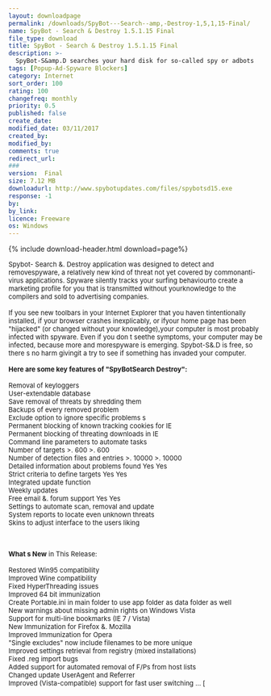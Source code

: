 ```yaml
---
layout: downloadpage
permalink: /downloads/SpyBot---Search--amp,-Destroy-1,5,1,15-Final/
name: SpyBot - Search & Destroy 1.5.1.15 Final
file_type: download
title: SpyBot - Search & Destroy 1.5.1.15 Final
description: >-
  SpyBot-S&amp.D searches your hard disk for so-called spy or adbots
tags: [Popup-Ad-Spyware Blockers]
category: Internet
sort_order: 100
rating: 100
changefreq: monthly
priority: 0.5
published: false
create_date: 
modified_date: 03/11/2017
created_by: 
modified_by: 
comments: true
redirect_url: 
### 
version:  Final
size: 7.12 MB
downloadurl: http://www.spybotupdates.com/files/spybotsd15.exe
response: -1
by: 
by_link: 
licence: Freeware
os: Windows
---
```


{% include download-header.html download=page%}

<p style="fix-download-text !important">
<p><font size="2"><p>Spybot- Search &amp;. Destroy application was designed to detect and removespyware, a relatively new kind of threat not yet covered by commonanti-virus applications. Spyware silently tracks your surfing behaviourto create a marketing profile for you that is transmitted without yourknowledge to the compilers and sold to advertising companies. <br />
<br />
If you see new toolbars in your Internet Explorer that you haven tintentionally installed, if your browser crashes inexplicably, or ifyour home page has been "hijacked" (or changed without your knowledge),your computer is most probably infected with spyware. Even if you don t seethe symptoms, your computer may be infected, because more and morespyware is emerging. Spybot-S&amp;.D is free, so there s no harm givingit a try to see if something has invaded your computer.<br />
<br />
<span><strong>Here are some key features of "SpyBotSearch Destroy":</strong></span><br />
<br />
Removal of keyloggers<br />
User-extendable database<br />
Save removal of threats by shredding them<br />
Backups of every removed problem <br />
Exclude option to ignore specific problems s <br />
Permanent blocking of known tracking cookies for IE<br />
Permanent blocking of threating downloads in IE <br />
Command line parameters to automate tasks <br />
Number of targets &gt;. 600 &gt;. 600 <br />
Number of detection files and entries &gt;. 10000 &gt;. 10000 <br />
Detailed information about problems found Yes Yes <br />
Strict criteria to define targets Yes Yes <br />
Integrated update function<br />
Weekly updates<br />
Free email</a> &amp;. forum support Yes Yes <br />
Settings to automate scan, removal and update <br />
System reports to locate even unknown threats <br />
Skins to adjust interface to the users liking <br />
</p>
<div class="celltext_big"><br />
<br />
<strong>What s New</strong> in This Release:<br />
<br />
Restored Win95 compatibility <br />
Improved Wine compatibility <br />
Fixed HyperThreading issues <br />
Improved 64 bit immunization <br />
Create Portable.ini in main folder to use app folder as data folder as well <br />
New warnings about missing admin rights on Windows Vista <br />
Support for multi-line bookmarks (IE 7 / Vista) <br />
New Immunization for Firefox &amp;. Mozilla <br />
Improved Immunization for Opera <br />
"Single excludes" now include filenames to be more unique <br />
Improved settings retrieval from registry (mixed installations) <br />
Fixed .reg import bugs <br />
Added support for automated removal of F/Ps from host lists <br />
Changed update UserAgent and Referrer <br />
Improved (Vista-compatible) support for fast user switching ... [ </div></p></p>
